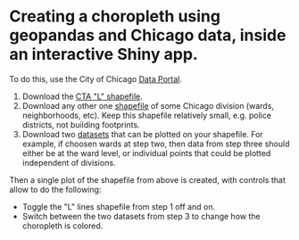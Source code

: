 # Creating a choropleth using geopandas and Chicago data, inside an interactive Shiny app. 


To do this, use the City of Chicago [Data Portal](https://data.cityofchicago.org/).

  1. Download the [CTA "L" shapefile](https://data.cityofchicago.org/Transportation/CTA-L-Rail-Lines-Shapefile/53r7-y88m).
  2. Download any other one [shapefile](https://data.cityofchicago.org/browse?tags=shapefiles) of some Chicago division (wards, neighborhoods, etc).  Keep this shapefile relatively small, e.g. police districts, not building footprints.
  3. Download two [datasets](https://data.cityofchicago.org/browse?limitTo=datasets) that can be plotted on your shapefile.  For example, if choosen wards at step two, then data from step three should either be at the ward level, or individual points that could be plotted independent of divisions.
  
Then a single plot of the shapefile from above is created, with controls that allow to do the following:

  - Toggle the "L" lines shapefile from step 1 off and on.
  - Switch between the two datasets from step 3 to change how the choropleth is colored.
  

